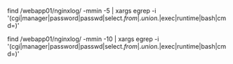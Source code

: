 find /webapp01/nginxlog/ -mmin -5 | xargs egrep -i '(cgi|manager|password|passwd|select.*from*|.*union.*|exec|runtime|bash|cmd=)'

find /webapp01/nginxlog/ -mmin -10 | xargs egrep -i '(cgi|manager|password|passwd|select.*from*|.*union.*|exec|runtime|bash|cmd=)'
